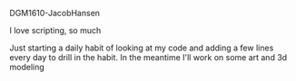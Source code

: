 DGM1610-JacobHansen

I love scripting, so much

Just starting a daily habit of looking at my code and adding a few lines every day to drill in the habit. In the meantime I'll work on some art and 3d modeling

